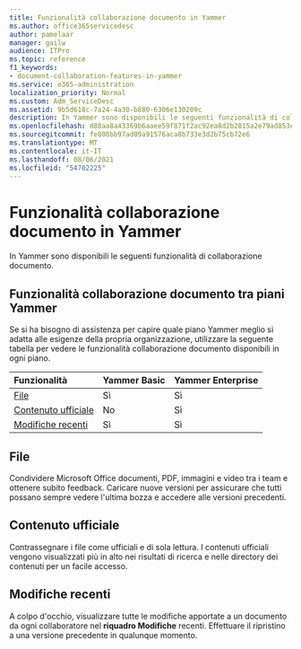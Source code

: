 ```yaml
---
title: Funzionalità collaborazione documento in Yammer
ms.author: office365servicedesc
author: pamelaar
manager: gailw
audience: ITPro
ms.topic: reference
f1_keywords:
- document-collaboration-features-in-yammer
ms.service: o365-administration
localization_priority: Normal
ms.custom: Adm_ServiceDesc
ms.assetid: 9b5d618c-7a24-4a30-b880-6306e130209c
description: In Yammer sono disponibili le seguenti funzionalità di collaborazione documento.
ms.openlocfilehash: d88aa8a43369b6aaee59f871f2ac92ea8d2b2815a2e79ad853e6adc04d6d7242
ms.sourcegitcommit: fe808bb97ad09a91576aca8b733e3d2b75cb72e6
ms.translationtype: MT
ms.contentlocale: it-IT
ms.lasthandoff: 08/06/2021
ms.locfileid: "54702225"
---
```

# <a name="document-collaboration-features-in-yammer"></a>Funzionalità collaborazione documento in Yammer

In Yammer sono disponibili le seguenti funzionalità di collaborazione documento.
  
## <a name="document-collaboration-features-across-yammer-plans"></a>Funzionalità collaborazione documento tra piani Yammer

Se si ha bisogno di assistenza per capire quale piano Yammer meglio si adatta alle esigenze della propria organizzazione, utilizzare la seguente tabella per vedere le funzionalità collaborazione documento disponibili in ogni piano.
  
|**Funzionalità**|**Yammer Basic**|**Yammer Enterprise**|
|:-----|:-----|:-----|
|[File](document-collaboration-features-in-yammer.md#files) <br/> |Sì  <br/> |Sì  <br/> |
|[Contenuto ufficiale](document-collaboration-features-in-yammer.md#official-content) <br/> |No  <br/> |Sì  <br/> |
|[Modifiche recenti](document-collaboration-features-in-yammer.md#recent-changes) <br/> |Sì  <br/> |Sì  <br/> |

## <a name="files"></a>File

Condividere Microsoft Office documenti, PDF, immagini e video tra i team e ottenere subito feedback. Caricare nuove versioni per assicurare che tutti possano sempre vedere l'ultima bozza e accedere alle versioni precedenti.
  
## <a name="official-content"></a>Contenuto ufficiale

Contrassegnare i file come ufficiali e di sola lettura. I contenuti ufficiali vengono visualizzati più in alto nei risultati di ricerca e nelle directory dei contenuti per un facile accesso.

## <a name="recent-changes"></a>Modifiche recenti

A colpo d'occhio, visualizzare tutte le modifiche apportate a un documento da ogni collaboratore nel **riquadro Modifiche** recenti. Effettuare il ripristino a una versione precedente in qualunque momento.
  